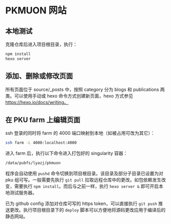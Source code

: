 # PKMUON 网站

## 本地测试

克隆仓库后进入项目根目录，执行：

```bash
npm install
hexo server
```

## 添加、删除或修改页面

所有页面位于 source/\_posts 中，按照 category 分为 blogs 和 publications 两类。可以使用手动或 hexo 命令方式创建新页面，hexo 方式参见 https://hexo.io/docs/writing。

## 在 PKU farm 上编辑页面

ssh 登录的同时将 farm 的 4000 端口映射到本地（如被占用可改为其它）：

```bash
ssh farm -L 4000:localhost:4000
```

进入 farm 后，执行以下命令进入打包好的 singularity 容器：

```bash
/data/pubfs/lyazj/pkmuon
```

程序会自动使用 `pushd` 命令切换到项目根目录。该目录及部分子目录已设置为对 pku 组可写。一般需要先执行 `git pull` 拉取远程仓库中的更改。如包依赖发生改变，需要执行 `npm install`。而后与之前一样，执行 `hexo server &` 即可开启本地测试服务器。

已为 github config 添加对仓库可写的 https token，可以直接执行 `git push` 推送更改。执行项目根目录下的 `deploy` 脚本可以方便地将源码更改应用于编译后的静态网站。
